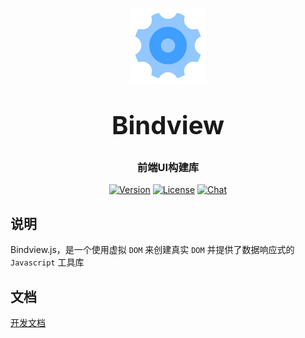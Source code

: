 <p align="center">
    <img alt="logo" src="./Logo.png" width="120" height="120" style="margin-bottom: 10px;">
</p>
<h3 align="center" style="margin: 30px 0 30px;font-weight: bold;font-size:40px;">Bindview</h3>
<h3 align="center">前端UI构建库</h3>

<p align="center">
    <a href="https://www.npmjs.com/package/bindview"><img src="https://img.shields.io/npm/v/bindview.svg" alt="Version"></a>
  <a href="https://www.npmjs.com/package/bindview"><img src="https://img.shields.io/npm/l/bindview.svg?sanitize=true" alt="License"></a>
  <a href="https://www.npmjs.com/package/bindview"><img src="https://badgen.net/packagephobia/publish/bindview" alt="Chat"></a>
</p>

## 说明

Bindview.js，是一个使用虚拟 `DOM` 来创建真实 `DOM` 并提供了数据响应式的 `Javascript` 工具库

## 文档
<a href="./Manual.md">开发文档</a>

